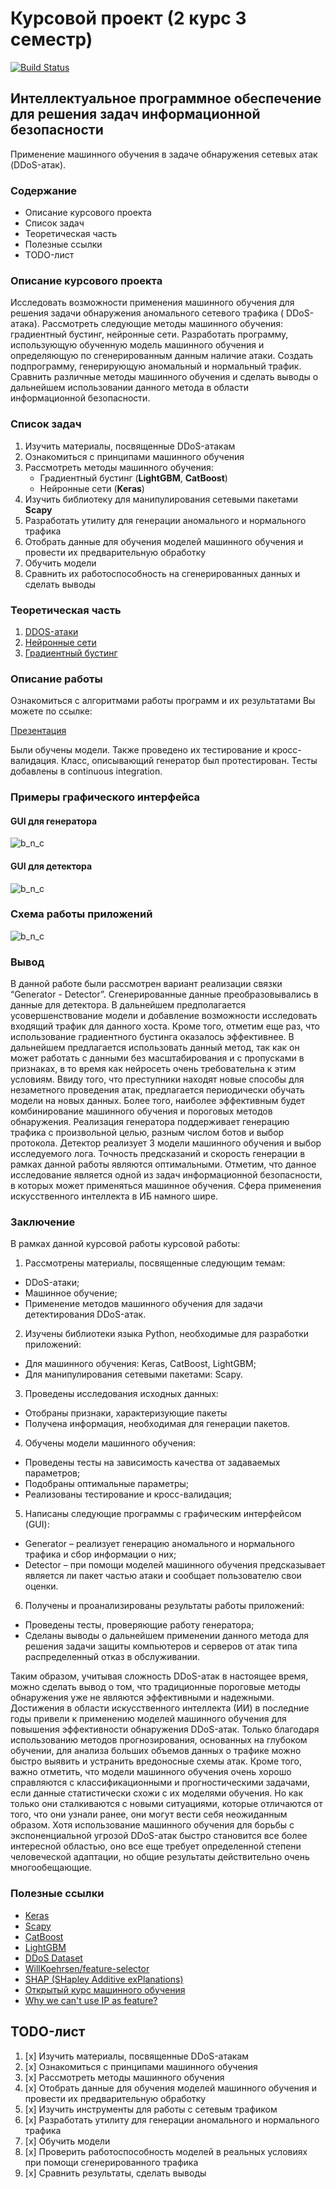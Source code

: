 # Курсовой проект (2 курс 3 семестр)

[![Build Status](https://travis-ci.com/Evgengrmit/course-project.svg?branch=master)](https://travis-ci.com/Evgengrmit/course-project)

## Интеллектуальное программное обеспечение для решения задач информационной безопасности

Применение машинного обучения в задаче обнаружения сетевых атак (DDoS-атак).

### Содержание

* Описание курсового проекта
* Список задач
* Теоретическая часть
* Полезные ссылки
* TODO-лист

### Описание курсового проекта

Исследовать возможности применения машинного обучения для решения задачи обнаружения аномального сетевого трафика (
DDoS-атака). Рассмотреть следующие методы машинного обучения: градиентный бустинг, нейронные сети. Разработать
программу, использующую обученную модель машинного обучения и определяющую по сгенерированным данным наличие атаки.
Создать подпрограмму, генерирующую аномальный и нормальный трафик. Сравнить различные методы машинного обучения и
сделать выводы о дальнейшем использовании данного метода в области информационной безопасности.

### Список задач

1. Изучить материалы, посвященные DDoS-атакам
2. Ознакомиться с принципами машинного обучения
3. Рассмотреть методы машинного обучения:
    * Градиентный бустинг (**LightGBM**, **CatBoost**)
    * Нейронные сети (**Keras**)
4. Изучить библиотеку для манипулирования сетевыми пакетами **Scapy**
5. Разработать утилиту для генерации аномального и нормального трафика
6. Отобрать данные для обучения моделей машинного обучения и провести их предварительную обработку
7. Обучить модели
8. Сравнить их работоспособность на сгенерированных данных и сделать выводы

### Теоретическая часть

1. [DDOS-атаки](https://github.com/Evgengrmit/course-project/blob/master/theory/DoS_%26_DDoS.md)
2. [Нейронные сети](https://github.com/Evgengrmit/course-project/blob/master/theory/artificial_neural_networks.md)
3. [Градиентный бустинг](https://github.com/Evgengrmit/course-project/blob/master/theory/boosting.md)

### Описание работы

Ознакомиться с алгоритмами работы программ и их результатами Вы можете по ссылке:

[Презентация](https://slides.com/evgengrmit/course)

Были обучены модели. Также проведено их тестирование и кросс-валидация. Класс, описывающий генератор был протестирован.
Тесты добавлены в continuous integration.

### Примеры графического интерфейса

#### GUI для генератора

![b_n_c](theory/images/Main%20README%20images/gen.png)

#### GUI для детектора

![b_n_c](theory/images/Main%20README%20images/det.png)

### Схема работы приложений

![b_n_c](theory/images/Main%20README%20images/scheme.png)

### Вывод

В данной работе были рассмотрен вариант реализации связки “Generator - Detector”. Сгенерированные данные
преобразовывались в данные для детектора. В дальнейшем предполагается усовершенствование модели и добавление возможности
исследовать входящий трафик для данного хоста. Кроме того, отметим еще раз, что использование градиентного бустинга
оказалось эффективнее. В дальнейшем предлагается использовать данный метод, так как он может работать с данными без
масштабирования и с пропусками в признаках, в то время как нейросеть очень требовательна к этим условиям. Ввиду того,
что преступники находят новые способы для незаметного проведения атак, предлагается периодически обучать модели на новых
данных. Более того, наиболее эффективным будет комбинирование машинного обучения и пороговых методов обнаружения.
Реализация генератора поддерживает генерацию трафика с произвольной целью, разным числом ботов и выбор протокола.
Детектор реализует 3 модели машинного обучения и выбор исследуемого лога. Точность предсказаний и скорость генерации в
рамках данной работы являются оптимальными. Отметим, что данное исследование является одной из задач информационной
безопасности, в которых может применяться машинное обучения. Сфера применения искусственного интеллекта в ИБ намного
шире.

### Заключение

В рамках данной курсовой работы курсовой работы:

1. Рассмотрены материалы, посвященные следующим темам:

* DDoS-атаки;
* Машинное обучение;
* Применение методов машинного обучения для задачи детектирования DDoS-атак.

2. Изучены библиотеки языка Python, необходимые для разработки приложений:

* Для машинного обучения: Keras, CatBoost, LightGBM;
* Для манипулирования сетевыми пакетами: Scapy.

3. Проведены исследования исходных данных:

* Отобраны признаки, характеризующие пакеты
* Получена информация, необходимая для генерации пакетов.

4. Обучены модели машинного обучения:

* Проведены тесты на зависимость качества от задаваемых параметров;
* Подобраны оптимальные параметры;
* Реализованы тестирование и кросс-валидация;

5. Написаны следующие программы с графическим интерфейсом (GUI):

* Generator – реализует генерацию аномального и нормального трафика и сбор информации о них;
* Detector – при помощи моделей машинного обучения предсказывает является ли пакет частью атаки и сообщает пользователю
  свои оценки.

6. Получены и проанализированы результаты работы приложений:

* Проведены тесты, проверяющие работу генератора;
* Сделаны выводы о дальнейшем применении данного метода для решения задачи защиты компьютеров и серверов от атак типа
  распределенный отказ в обслуживании.

Таким образом, учитывая сложность DDoS-атак в настоящее время, можно сделать вывод о том, что традиционные пороговые
методы обнаружения уже не являются эффективными и надежными. Достижения в области искусственного интеллекта (ИИ) в
последние годы привели к применению моделей машинного обучения для повышения эффективности обнаружения DDoS-атак. Только
благодаря использованию методов прогнозирования, основанных на глубоком обучении, для анализа больших объемов данных о
трафике можно быстро выявить и устранить вредоносные схемы атак. Кроме того, важно отметить, что модели машинного
обучения очень хорошо справляются с классификационными и прогностическими задачами, если данные статистически схожи с их
моделями обучения. Но как только они сталкиваются с новыми ситуациями, которые отличаются от того, что они узнали ранее,
они могут вести себя неожиданным образом. Хотя использование машинного обучения для борьбы с экспоненциальной угрозой
DDoS-атак быстро становится все более интересной областью, оно все еще требует определенной степени человеческой
адаптации, но общие результаты действительно очень многообещающие.

### Полезные ссылки

* [Keras](https://keras.io)
* [Scapy](https://scapy.net)
* [CatBoost](https://catboost.ai)
* [LightGBM](https://lightgbm.readthedocs.io/en/latest/)
* [DDoS Dataset](https://www.kaggle.com/devendra416/ddos-datasets)
* [WillKoehrsen/feature-selector](https://github.com/WillKoehrsen/feature-selector)
* [SHAP (SHapley Additive exPlanations)](https://github.com/slundberg/shap)
* [Открытый курс машинного обучения](https://habr.com/ru/company/ods/blog/322626/)
* [Why we can't use IP as feature?](https://www.researchgate.net/publication/309467794_A_study_on_efficient_detection_of_network-based_IP_spoofing_DDoS_and_malware-infected_Systems)

## TODO-лист

1. [x] Изучить материалы, посвященные DDoS-атакам
2. [x] Ознакомиться с принципами машинного обучения
3. [x] Рассмотреть методы машинного обучения
4. [x] Отобрать данные для обучения моделей машинного обучения и провести их предварительную обработку
5. [x] Изучить инструменты для работы с сетевым трафиком
6. [x] Разработать утилиту для генерации аномального и нормального трафика
7. [x] Обучить модели
8. [x] Проверить работоспособность моделей в реальных условиях при помощи сгенерированного трафика
9. [x] Сравнить результаты, сделать выводы
